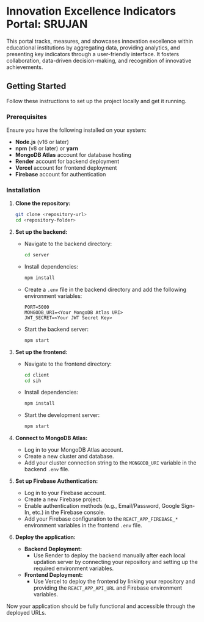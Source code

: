 # Innovation Excellence Indicators Portal: SRUJAN

This portal tracks, measures, and showcases innovation excellence within educational institutions by aggregating data, providing analytics, and presenting key indicators through a user-friendly interface. It fosters collaboration, data-driven decision-making, and recognition of innovative achievements.

## Getting Started

Follow these instructions to set up the project locally and get it running.

### Prerequisites

Ensure you have the following installed on your system:

- **Node.js** (v16 or later)
- **npm** (v8 or later) or **yarn**
- **MongoDB Atlas** account for database hosting
- **Render** account for backend deployment
- **Vercel** account for frontend deployment
- **Firebase** account for authentication

### Installation

1. **Clone the repository:**
   ```bash
   git clone <repository-url>
   cd <repository-folder>
   ```

2. **Set up the backend:**
   - Navigate to the backend directory:
     ```bash
     cd server
     ```
   - Install dependencies:
     ```bash
     npm install
     ```
   - Create a `.env` file in the backend directory and add the following environment variables:
     ```env
     PORT=5000
     MONGODB_URI=<Your MongoDB Atlas URI>
     JWT_SECRET=<Your JWT Secret Key>
     ```
   - Start the backend server:
     ```bash
     npm start
     ```

3. **Set up the frontend:**
   - Navigate to the frontend directory:
     ```bash
     cd client
     cd sih
     ```
   - Install dependencies:
     ```bash
     npm install
     ```
   - Start the development server:
     ```bash
     npm start
     ```

4. **Connect to MongoDB Atlas:**
   - Log in to your MongoDB Atlas account.
   - Create a new cluster and database.
   - Add your cluster connection string to the `MONGODB_URI` variable in the backend `.env` file.

5. **Set up Firebase Authentication:**
   - Log in to your Firebase account.
   - Create a new Firebase project.
   - Enable authentication methods (e.g., Email/Password, Google Sign-In, etc.) in the Firebase console.
   - Add your Firebase configuration to the `REACT_APP_FIREBASE_*` environment variables in the frontend `.env` file.

6. **Deploy the application:**
   - **Backend Deployment:**
     - Use Render to deploy the backend manually after each local updation server by connecting your repository and setting up the required environment variables.
   - **Frontend Deployment:**
     - Use Vercel to deploy the frontend by linking your repository and providing the `REACT_APP_API_URL` and Firebase environment variables.

Now your application should be fully functional and accessible through the deployed URLs.
